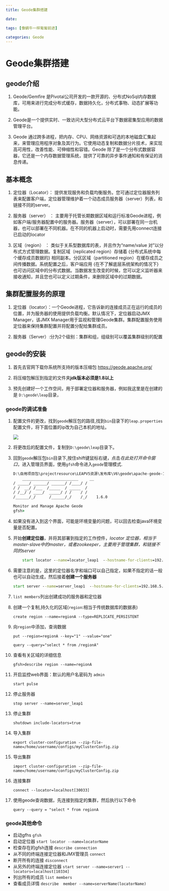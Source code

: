 ```yaml
---
title: Geode集群搭建

date: 

tags: [像蜗牛一样匍匐前进]

categories: Geode
---
```


# Geode集群搭建
## geode介绍
1. Geode/Gemfire 是Pivotal公司开发的一款开源的、分布式NoSql内存数据库，可用来进行完成分布式缓存，数据持久化，分布式事物、动态扩展等功能。

2. Geode是一个提供实时、一致访问大型分布式云平台下数据密集型应用的数据管理平台。

3. Geode 通过跨多进程，把内存、CPU、网络资源和可选的本地磁盘汇集起来，来管理应用程序对象及其行为。它使用动态复制和数据分片技术，来实现高可用性，改善性能、可伸缩性和容错。Geode 除了是一个分布式数据容器，它还是一个内存数据管理系统，提供了可靠的异步事件通知和有保证的消息传递。

## 基本概念
1. 定位器（Locator）： 提供发现服务和负载均衡服务。您可通过定位器服务列表来配置客户端，定位器管理维护着一个动态成员服务器（server）列表，和链接不同的server。

2. 服务器（server） ： 主要用于托管长期数据区域和运行标准Geode进程，例如客户端/服务器配置中的服务器。服务器（server），可以部署在同一台机器，也可以部署在不同机器。在不同的机器上启动时，需要先用connect连接已启动的locator

3. 区域（region） ：   类似于关系型数据库的表，并且作为“name/value 对”以分布式方式管理数据。复制区域（replicated region）存储着 {分布式系统中每个缓存成员数据的} 相同副本。分区区域（partitioned region）在缓存成员之间传播数据。系统配置之后，客户端应用 {在不了解底层系统架构的情况下} 也可访问区域中的分布式数据。当数据发生改变的时候，您可以定义监听器来接收通知，并且您也可以定义过期条件，来删除区域中的过期数据。

## 集群配置服务的原理
1. 定位器（locator）：一个Geode进程，它告诉新的连接成员正在运行的成员的位置，并为服务器的使用提供负载均衡。默认情况下，定位器启动JMX Manager，该JMX Manager用于监视和管理Geode集群。集群配置服务使用定位器来保持集群配置并将配置分配给集群成员。

2. 服务器（Server）:分为2个级别：集群和组，组级别可以覆盖集群级别的配置

## geode的安装
1. 首先去官网下载你系统所支持的版本压缩包   https://geode.apache.org/

2. 将压缩包解压到指定的文件夹**jdk版本必须是1.8以上**

3. 预先创建好一个工作空间，用于部署定位器和服务器，例如我这里是在创建的是 `D:\geode\leap`目录，

### geode的调试准备
1. 配置文件的更改，找到`geode`解压包的路径,找到`bin`目录下的`leap.properties`配置文件，将下面位置的ip改为自己本机的地址。

    ![](http://pkzuokcq8.bkt.clouddn.com/myfile/20190125095807.png)

2. 将更改后的配置文件，复制到`D:\geode\leap`目录下。

3. 回到`geode`解压包`bin`目录下,按住shift键鼠标右键，点击*在此处打开命令窗口*，进入管理员界面，使用`gfsh`命令进入`geode`管理模式.
    ``` cmd
    D:\自用项目包\projectresource\LEAPV5资源\发布库\V6\geode\apache-geode-1.6.0\bin>gfsh
        _________________________     __
    / _____/ ______/ ______/ /____/ /
    / /  __/ /___  /_____  / _____  /
    / /__/ / ____/  _____/ / /    / /
    /______/_/      /______/_/    /_/    1.6.0

    Monitor and Manage Apache Geode
    gfsh>
    ```
4. 如果没有进入到这个界面，可能是环境变量的问题，可以回去检查java环境变量是否配置。

5. 开始**创建定位器**，并将其部署到指定的工作控件，*locator 定位器，相当于master-slave中的master，或者zookeeper，主要用于管理集群，和链接不同的server*
    ``` cmd
        start locator --name=locator_leap1  --hostname-for-clients=192.168.5.130 --port=30001 --http-service-port=34001 --properties-file=D:/geode/leap/leap.properties --J=-Dp2p.handshakeTimeoutMs=75000  --J=-Djava.net.preferIPv4Stack=true --dir=D:/geode/leap/locator_leap1
    ```
6. 需要注意的是，这里的定位器名字和端口可以自己指定，如果不指定的话一般也可以自动生成，然后接着**创建一个服务器**
    ``` cmd
    start server --name=server_leap1  --hostname-for-clients=192.168.5.130 --server-port=35001  --locators=192.168.5.130[30001]  --initial-heap=1G --max-heap=1G --critical-heap-percentage=95 --eviction-heap-percentage=60 --off-heap-memory-size=3G --critical-off-heap-percentage=95 --eviction-off-heap-percentage=60 --J=-Dgemfire.ALLOW_PERSISTENT_TRANSACTIONS=true --J=-Dp2p.handshakeTimeoutMs=75000 --J=-Djava.net.preferIPv4Stack=true  --properties-file=D:/geode/leap/leap.properties --dir=D:/geode/leap/server_leap1
    ```
7.  `list members`列出创建成功的服务器和定位器

8. 创建一个复制,持久化的区域(`region`:相当于传统数据库的数据表)
    
    `create region --name=regionA --type=REPLICATE_PERSISTENT`

9. 向`region`中添加，查询数据

    `put --region=regionA --key="1" --value="one"`

    `query --query="select * from /regionA" `

10. 查看有关区域的详细信息

    `gfsh>describe region --name=regionA`

11. 开启监控web界面：默认的用户名密码为 `admin`

    `start pulse`

12. 停止服务器

    `stop server --name=server_leap1`

13. 停止集群 

    `shutdown include-locators=true`

14. 导入集群

    `export cluster-configuration --zip-file-name=/home/username/configs/myClusterConfig.zip` 

15. 导出集群

    `import cluster-configuration --zip-file-name=/home/username/configs/myClusterConfig.zip`

16. 连接集群

    `connect --locator=localhost[30033]`

17. 使用geode查询数据，先连接到指定的集群，然后执行以下命令

    `query --query = "select * from regionA`


### geode其他命令
+ 启动gfhs  `gfsh`
+ 启动定位器        `start locator --name=locatorName`
+ 检查存在的gfsh连接     `describe connection`
+ 从不同的终端连接定位器和JMX管理员   `connect`
+ 断开所有的连接  `disconnect`
+ 从另外的终端连接定位器    `start server --name=server1 --locators=localhost[10334]`
+ 列出所有的成员    `list members`
+ 查看成员详情      `describe  member --name=serverName(locatorName)`
